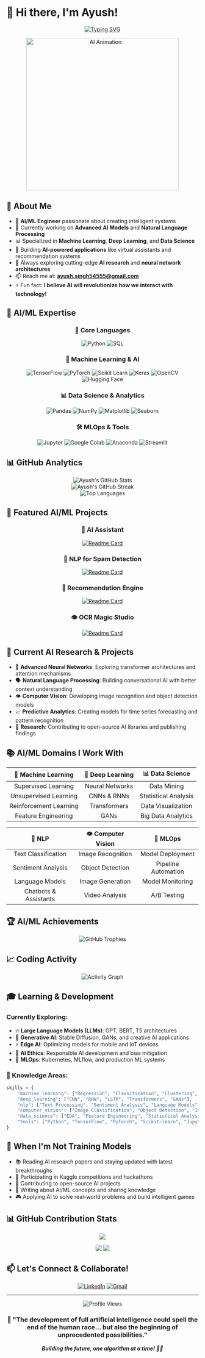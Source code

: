 # 🤖 Hi there, I'm Ayush! 

<div align="center">
  
[![Typing SVG](https://readme-typing-svg.herokuapp.com?font=Fira+Code&pause=1000&color=00D9FF&center=true&vCenter=true&width=500&lines=AI+%26+Machine+Learning+Engineer;Data+Science+Enthusiast;Deep+Learning+Researcher;Building+Intelligent+Systems;Python+AI+Developer)](https://git.io/typing-svg)

</div>

<div align="center">
  <img src="https://media.giphy.com/media/qgQUggAC3Pfv687qPC/giphy.gif" width="400" alt="AI Animation"/>
</div>

## 🧠 About Me

- 🔬 **AI/ML Engineer** passionate about creating intelligent systems
- 🤖 Currently working on **Advanced AI Models** and **Natural Language Processing**
- 📊 Specialized in **Machine Learning**, **Deep Learning**, and **Data Science**
- 🎯 Building **AI-powered applications** like virtual assistants and recommendation systems
- 🚀 Always exploring cutting-edge **AI research** and **neural network architectures**
- 📫 Reach me at: **ayush.singh54555@gmail.com**
- ⚡ Fun fact: **I believe AI will revolutionize how we interact with technology!**

## 🔬 AI/ML Expertise

<div align="center">

### 🐍 Core Languages
![Python](https://img.shields.io/badge/Python-FFD43B?style=for-the-badge&logo=python&logoColor=blue)
![SQL](https://img.shields.io/badge/SQL-4479A1?style=for-the-badge&logo=mysql&logoColor=white)

### 🧠 Machine Learning & AI
![TensorFlow](https://img.shields.io/badge/TensorFlow-FF6F00?style=for-the-badge&logo=tensorflow&logoColor=white)
![PyTorch](https://img.shields.io/badge/PyTorch-EE4C2C?style=for-the-badge&logo=pytorch&logoColor=white)
![Scikit Learn](https://img.shields.io/badge/scikit--learn-F7931E?style=for-the-badge&logo=scikit-learn&logoColor=white)
![Keras](https://img.shields.io/badge/Keras-D00000?style=for-the-badge&logo=keras&logoColor=white)
![OpenCV](https://img.shields.io/badge/OpenCV-27338e?style=for-the-badge&logo=OpenCV&logoColor=white)
![Hugging Face](https://img.shields.io/badge/🤗_Hugging_Face-FFD21E?style=for-the-badge)

### 📊 Data Science & Analytics  
![Pandas](https://img.shields.io/badge/pandas-150458?style=for-the-badge&logo=pandas&logoColor=white)
![NumPy](https://img.shields.io/badge/numpy-013243?style=for-the-badge&logo=numpy&logoColor=white)
![Matplotlib](https://img.shields.io/badge/Matplotlib-11557c?style=for-the-badge)
![Seaborn](https://img.shields.io/badge/Seaborn-3776AB?style=for-the-badge)

### 🛠️ MLOps & Tools
![Jupyter](https://img.shields.io/badge/Jupyter-F37626?style=for-the-badge&logo=jupyter&logoColor=white)
![Google Colab](https://img.shields.io/badge/Colab-F9AB00?style=for-the-badge&logo=googlecolab&color=525252)
![Anaconda](https://img.shields.io/badge/Anaconda-44A833?style=for-the-badge&logo=anaconda&logoColor=white)
![Streamlit](https://img.shields.io/badge/Streamlit-FF4B4B?style=for-the-badge&logo=streamlit&logoColor=white)

</div>

## 📊 GitHub Analytics

<div align="center">
  <img src="https://github-readme-stats.vercel.app/api?username=Ayush54555&show_icons=true&theme=dracula&hide_border=true&count_private=true" alt="Ayush's GitHub Stats" />
</div>

<div align="center">
  <img src="https://github-readme-streak-stats.herokuapp.com/?user=Ayush54555&theme=dracula&hide_border=true" alt="Ayush's GitHub Streak" />
</div>

<div align="center">
  <img src="https://github-readme-stats.vercel.app/api/top-langs/?username=Ayush54555&theme=dracula&hide_border=true&layout=compact&langs_count=8" alt="Top Languages" />
</div>

## 🚀 Featured AI/ML Projects

<div align="center">

### 🤖 AI Assistant
[![Readme Card](https://github-readme-stats.vercel.app/api/pin/?username=Ayush54555&repo=Jarvis&theme=dracula&hide_border=true)](https://github.com/Ayush54555/Jarvis)

### 📧 NLP for Spam Detection
[![Readme Card](https://github-readme-stats.vercel.app/api/pin/?username=Ayush54555&repo=SMS-Spam-Detector&theme=dracula&hide_border=true)](https://github.com/Ayush54555/SMS-Spam-Detector)

### 🎵 Recommendation Engine
[![Readme Card](https://github-readme-stats.vercel.app/api/pin/?username=Ayush54555&repo=Song-Recommendation-Model&theme=dracula&hide_border=true)](https://github.com/Ayush54555/Song-Recommendation-Model)

### 👁️ OCR Magic Studio
[![Readme Card](https://github-readme-stats.vercel.app/api/pin/?username=Ayush54555&repo=ocr-magic-studio&theme=dracula&hide_border=true)](https://github.com/Ayush54555/ocr-magic-studio)

</div>

## 🎯 Current AI Research & Projects

- 🧠 **Advanced Neural Networks**: Exploring transformer architectures and attention mechanisms
- 🗣️ **Natural Language Processing**: Building conversational AI with better context understanding
- 👁️ **Computer Vision**: Developing image recognition and object detection models
- 📈 **Predictive Analytics**: Creating models for time series forecasting and pattern recognition
- 🔬 **Research**: Contributing to open-source AI libraries and publishing findings

## 📚 AI/ML Domains I Work With

<div align="center">

| 🤖 **Machine Learning** | 🧠 **Deep Learning** | 📊 **Data Science** |
|:-:|:-:|:-:|
| Supervised Learning | Neural Networks | Data Mining |
| Unsupervised Learning | CNNs & RNNs | Statistical Analysis |
| Reinforcement Learning | Transformers | Data Visualization |
| Feature Engineering | GANs | Big Data Analytics |

| 💬 **NLP** | 👁️ **Computer Vision** | 🎯 **MLOps** |
|:-:|:-:|:-:|
| Text Classification | Image Recognition | Model Deployment |
| Sentiment Analysis | Object Detection | Pipeline Automation |
| Language Models | Image Generation | Model Monitoring |
| Chatbots & Assistants | Video Analysis | A/B Testing |

</div>

## 🏆 AI/ML Achievements

<div align="center">
  <img src="https://github-profile-trophy.vercel.app/?username=Ayush54555&theme=dracula&no-frame=true&no-bg=false&margin-w=4&row=2&column=4" alt="GitHub Trophies" />
</div>

## 📈 Coding Activity

<div align="center">
  <img src="https://github-readme-activity-graph.vercel.app/graph?username=Ayush54555&theme=dracula&hide_border=true" alt="Activity Graph" />
</div>

## 🎓 Learning & Development

### Currently Exploring:
- 🔥 **Large Language Models (LLMs)**: GPT, BERT, T5 architectures
- 🌟 **Generative AI**: Stable Diffusion, GANs, and creative AI applications
- ⚡ **Edge AI**: Optimizing models for mobile and IoT devices  
- 🧬 **AI Ethics**: Responsible AI development and bias mitigation
- 🚀 **MLOps**: Kubernetes, MLflow, and production ML systems

### 📖 Knowledge Areas:
```python
skills = {
    "machine_learning": ["Regression", "Classification", "Clustering", "Ensemble Methods"],
    "deep_learning": ["CNN", "RNN", "LSTM", "Transformers", "GANs"],
    "nlp": ["Text Processing", "Sentiment Analysis", "Language Models", "Chatbots"],
    "computer_vision": ["Image Classification", "Object Detection", "Image Generation"],
    "data_science": ["EDA", "Feature Engineering", "Statistical Analysis", "Visualization"],
    "tools": ["Python", "TensorFlow", "PyTorch", "Scikit-learn", "Jupyter", "Docker"]
}
```

## 🌟 When I'm Not Training Models

- 📚 Reading AI research papers and staying updated with latest breakthroughs
- 🎯 Participating in Kaggle competitions and hackathons  
- 🤝 Contributing to open-source AI projects
- 📝 Writing about AI/ML concepts and sharing knowledge
- 🎮 Applying AI to solve real-world problems and build intelligent games

## 📊 GitHub Contribution Stats

<div align="center">
  
![](http://github-profile-summary-cards.vercel.app/api/cards/profile-details?username=Ayush54555&theme=tokyonight)

![](http://github-profile-summary-cards.vercel.app/api/cards/repos-per-language?username=Ayush54555&theme=dracula) ![](http://github-profile-summary-cards.vercel.app/api/cards/most-commit-language?username=Ayush54555&theme=dracula)

</div>

## 📫 Let's Connect & Collaborate!

<div align="center">

[![LinkedIn](https://img.shields.io/badge/LinkedIn-0077B5?style=for-the-badge&logo=linkedin&logoColor=white)](https://linkedin.com/in/ayush-singh-7b1661288/)
[![Gmail](https://img.shields.io/badge/Gmail-D14836?style=for-the-badge&logo=gmail&logoColor=white)](mailto:ayush.singh54555@gmail.com)

</div>

---

<div align="center">
  <img src="https://komarev.com/ghpvc/?username=Ayush54555&color=brightgreen&style=flat-square&label=AI+Enthusiasts+Visited" alt="Profile Views" />
</div>

<div align="center">
  
### 🚀 "The development of full artificial intelligence could spell the end of the human race... but also the beginning of unprecedented possibilities." 

***Building the future, one algorithm at a time! 🤖✨***

</div>

<!--
**Ayush54555/Ayush54555** is a ✨ _special_ ✨ repository because its `README.md` (this file) appears on your GitHub profile.
-->
